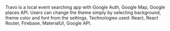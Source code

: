 Travo is a local event searching app with Google Auth, Google Map, Google places API. 
Users can change the theme simply by selecting background, theme color and font from the settings.
Technologies used: React, React Router, Firebase, MaterialUI, Google API.
